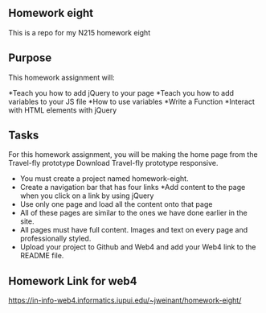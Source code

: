## Homework eight

This is a repo for my N215 homework eight

## Purpose 

This homework assignment will:

*Teach you how to add jQuery to your page
*Teach you how to add variables to your JS file
*How to use variables
*Write a Function
*Interact with HTML elements with jQuery

 
## Tasks
For this homework assignment, you will be making the home page from the Travel-fly prototype Download Travel-fly prototype responsive.

* You must create a project named homework-eight.
* Create a navigation bar that has four links 
*Add content to the page when you click on a link by using jQuery
* Use only one page and load all the content onto that page 
* All of these pages are similar to the ones we have done earlier in the site. 
* All pages must have full content. Images and text on every page and professionally styled. 
* Upload your project to Github and Web4 and add your Web4 link to the README file. 

 
 ## Homework Link for web4
 
 
https://in-info-web4.informatics.iupui.edu/~jweinant/homework-eight/
